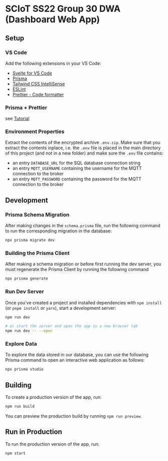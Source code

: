 # SCIoT SS22 Group 30 DWA (Dashboard Web App)

## Setup

### VS Code

Add the following extensions in your VS Code:
- [Svelte for VS Code](https://marketplace.visualstudio.com/items?itemName=svelte.svelte-vscode)
- [Prisma](https://marketplace.visualstudio.com/items?itemName=Prisma.prisma)
- [Tailwind CSS IntelliSense](https://marketplace.visualstudio.com/items?itemName=bradlc.vscode-tailwindcss)
- [ESLint](https://marketplace.visualstudio.com/items?itemName=dbaeumer.vscode-eslint)
- [Prettier - Code formatter](https://marketplace.visualstudio.com/items?itemName=esbenp.prettier-vscode)

### Prisma + Prettier

see [Tutorial](https://github.com/prisma/prisma/issues/1761#issuecomment-741951775)

### Environment Properties

Extract the contents of the encrypted archive `.env.zip`. Make sure that you extract the contents inplace, i.e. the `.env` file is placed in the main directory of this project (and not in a new folder) and make sure the `.env` file contains:

- an entry `DATABASE_URL` for the SQL database connection string
- an entry `MQTT_USERNAME` containing the username for the MQTT connection to the broker
- an entry `MQTT_PASSWORD` containing the password for the MQTT connection to the broker

## Development

### Prisma Schema Migration

After making changes in the `schema.prisma` file, run the following command to run the corresponding migration in the database:

```bash
npx prisma migrate dev
```

### Building the Prisma Client

After making a schema migration or before first running the dev server, you must regenerate the Prisma Client by running the following command

```bash
npx prisma generate
```

### Run Dev Server

Once you've created a project and installed dependencies with `npm install` (or `pnpm install` or `yarn`), start a development server:

```bash
npm run dev

# or start the server and open the app in a new browser tab
npm run dev -- --open
```

### Explore Data

To explore the data stored in our database, you can use the following Prisma command to open an interactive web application as follows:

```bash
npx prisma studio
```

## Building

To create a production version of the app, run:

```bash
npm run build
```

You can preview the production build by running `npm run preview`.

## Run in Production

To run the production version of the app, run:

```bash
npm start
```
